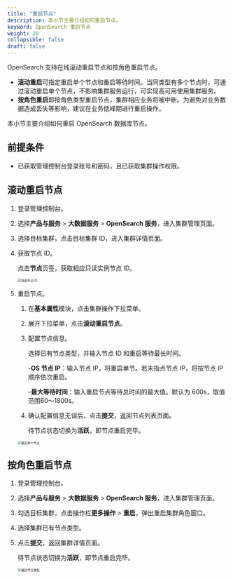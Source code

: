 ```yaml
---
title: "重启节点"
description: 本小节主要介绍如何重启节点。 
keyword: OpenSearch 重启节点
weight: 20
collapsible: false
draft: false
---
```




OpenSearch 支持在线滚动重启节点和按角色重启节点。

- **滚动重启**可指定重启单个节点和重启等待时间。当同类型有多个节点时，可通过滚动重启单个节点，不影响集群服务运行，可实现高可用使用集群服务。
- **按角色重启**即按角色类型重启节点，集群相应业务将被中断。为避免对业务数据造成丢失等影响，建议在业务低峰期进行重启操作。

本小节主要介绍如何重启 OpenSearch 数据库节点。

## 前提条件

- 已获取管理控制台登录账号和密码，且已获取集群操作权限。

## 滚动重启节点

1. 登录管理控制台。
2. 选择**产品与服务** > **大数据服务** > **OpenSearch 服务**，进入集群管理页面。
3. 选择目标集群，点击目标集群 ID，进入集群详情页面。
4. 获取节点 ID。
   
   点击**节点**页签，获取相应只读实例节点 ID。

   <img src="../../../_images/get_node_ip.png" alt="获取节点 ID" style="zoom:50%;" />

5. 重启节点。
   
   1. 在**基本属性**模块，点击集群操作下拉菜单。
   2. 展开下拉菜单，点击**滚动重启节点**。
   3. 配置节点信息。

      选择已有节点类型，并输入节点 ID 和重启等待最长时间。

      -**OS 节点 IP**：输入节点 IP，将重启单节。若未指点节点 IP，将按节点 IP 顺序依次重启。

      -**最大等待时间**：输入重启节点等待总时间的最大值。默认为 600s，取值范围60～1800s。

   4. 确认配置信息无误后，点击**提交**，返回节点列表页面。

      待节点状态切换为**活跃**，即节点重启完毕。

   <img src="../../../_images/restart_single_node.png" alt="重启单个节点" style="zoom:50%;" />

## 按角色重启节点

1. 登录管理控制台。
2. 选择**产品与服务** > **大数据服务** > **OpenSearch 服务**，进入集群管理页面。
3. 勾选目标集群，点击操作栏**更多操作** > **重启**，弹出重启集群角色窗口。
4. 选择集群已有节点类型。
5. 点击**提交**，返回集群详情页面。

    待节点状态切换为**活跃**，即节点重启完毕。

   <img src="../../../_images/restart_node_all.png" alt="重启节点类型" style="zoom:50%;" />